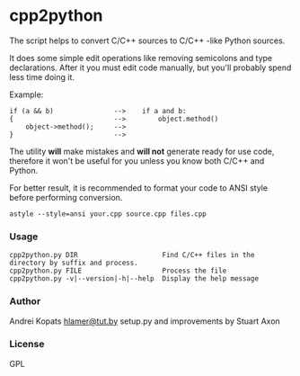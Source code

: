 # cpp2python

The script helps to convert C/C++ sources to C/C++ -like Python sources.

It does some simple edit operations like removing semicolons and type declarations. After it you must edit code manually, but you'll probably spend less time doing it.

Example:
```
if (a && b)               -->    if a and b:
{                         -->        object.method()
    object->method();     -->
}                         -->
```

The utility **will** make mistakes and **will not** generate ready for use code, therefore it won't be useful for you unless you know both C/C++ and Python.

For better result, it is recommended to format your code to ANSI style before performing conversion.

```
astyle --style=ansi your.cpp source.cpp files.cpp
```

### Usage

    cpp2python.py DIR                     Find C/C++ files in the directory by suffix and process.
    cpp2python.py FILE                    Process the file
    cpp2python.py -v|--version|-h|--help  Display the help message


### Author
Andrei Kopats <hlamer@tut.by>
setup.py and improvements by Stuart Axon

### License
GPL
